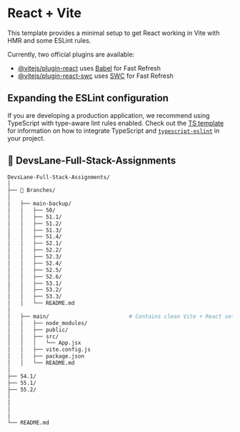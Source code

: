 # React + Vite

This template provides a minimal setup to get React working in Vite with HMR and some ESLint rules.

Currently, two official plugins are available:

- [@vitejs/plugin-react](https://github.com/vitejs/vite-plugin-react/blob/main/packages/plugin-react) uses [Babel](https://babeljs.io/) for Fast Refresh
- [@vitejs/plugin-react-swc](https://github.com/vitejs/vite-plugin-react/blob/main/packages/plugin-react-swc) uses [SWC](https://swc.rs/) for Fast Refresh

## Expanding the ESLint configuration

If you are developing a production application, we recommend using TypeScript with type-aware lint rules enabled. Check out the [TS template](https://github.com/vitejs/vite/tree/main/packages/create-vite/template-react-ts) for information on how to integrate TypeScript and [`typescript-eslint`](https://typescript-eslint.io) in your project.


## 📁 DevsLane-Full-Stack-Assignments
```bash
DevsLane-Full-Stack-Assignments/
│
├── 🔀 Branches/
│
│   ├── main-backup/                  
│   │   ├── 50/                      
│   │   ├── 51.1/
│   │   ├── 51.2/
│   │   ├── 51.3/
│   │   ├── 51.4/
│   │   ├── 52.1/
│   │   ├── 52.2/
│   │   ├── 52.3/
│   │   ├── 52.4/
│   │   ├── 52.5/
│   │   ├── 52.6/
│   │   ├── 53.1/
│   │   ├── 53.2/
│   │   ├── 53.3/
│   │   └── README.md
│
│   ├── main/                         # Contains clean Vite + React setup
│   │   ├── node_modules/
│   │   ├── public/
│   │   ├── src/
│   │   │   └── App.jsx
│   │   ├── vite.config.js
│   │   ├── package.json
│   │   └── README.md
│
├── 54.1/         
├── 55.1/          
├── 55.2/          
│  
│
│        
│
└── README.md                         
